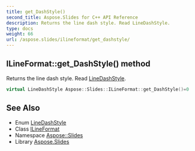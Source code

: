 ```yaml
---
title: get_DashStyle()
second_title: Aspose.Slides for C++ API Reference
description: Returns the line dash style. Read LineDashStyle.
type: docs
weight: 66
url: /aspose.slides/ilineformat/get_dashstyle/
---
```

## ILineFormat::get_DashStyle() method


Returns the line dash style. Read [LineDashStyle](../../linedashstyle/).

```cpp
virtual LineDashStyle Aspose::Slides::ILineFormat::get_DashStyle()=0
```

## See Also

* Enum [LineDashStyle](../../linedashstyle/)
* Class [ILineFormat](../)
* Namespace [Aspose::Slides](../../)
* Library [Aspose.Slides](../../../)
